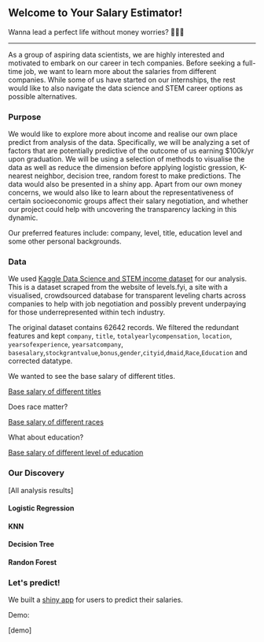 ## Welcome to Your Salary Estimator!

Wanna lead a perfect life without money worries? 🤑🤑🤑

---

As a group of aspiring data scientists, we are highly interested and motivated to embark on our career in tech companies. Before seeking a full-time job, we want to learn more about the salaries from different companies. While some of us have started on our internships, the rest would like to also navigate the data science and STEM career options as possible alternatives. 

### Purpose

We would like to explore more about income and realise our own place predict from analysis of the data. Specifically, we will be analyzing a set of factors that are potentially predictive of the outcome of us earning $100k/yr upon graduation. We will be using a selection of methods to visualise the data as well as reduce the dimension before applying logistic gression, K-nearest neighbor, decision tree, random forest to make predictions. The data would also be presented in a shiny app. Apart from our own money concerns, we would also like to learn about the representativeness of certain socioeconomic groups affect their salary negotiation, and whether our project could help with uncovering the transparency lacking in this dynamic.

Our preferred features include: company, level, title, education level and some other personal backgrounds.

### Data

We used [Kaggle Data Science and STEM income dataset](https://www.kaggle.com/jackogozaly/data-science-and-stem-salaries) for our analysis. This is a dataset scraped from the website of levels.fyi, a site with a visualised, crowdsourced database for transparent leveling charts across companies to help with job negotiation and possibly prevent underpaying for those underrepresented within tech industry.

The original dataset contains 62642 records. We filtered the redundant features and kept `company`, `title`, `totalyearlycompensation`, `location`, `yearsofexperience`, `yearsatcompany`, `basesalary`,`stockgrantvalue`,`bonus`,`gender`,`cityid`,`dmaid`,`Race`,`Education` and corrected datatype.

We wanted to see the base salary of different titles.

[Base salary of different titles](https://github.com/Nancy-dvZhang/MONEY-ASAP/raw/main/images/basesalary_title.png)

Does race matter?

[Base salary of different races](https://github.com/Nancy-dvZhang/MONEY-ASAP/raw/main/images/basesalary_race.png)

What about education?

[Base salary of different level of education](https://github.com/Nancy-dvZhang/MONEY-ASAP/raw/main/images/basesalary_edu.png)

### Our Discovery

[All analysis results]

#### Logistic Regression

#### KNN

#### Decision Tree

#### Randon Forest

### Let's predict!

We built a [shiny app](https://ykxxx.shinyapps.io/predictor/) for users to predict their salaries.

Demo:

[demo]
